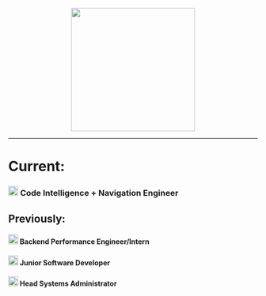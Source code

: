 <p align="center">
  <img height=250 width=250 src="https://ca.slack-edge.com/T02FSM7DL-U018WMLUL3F-ecd515f45e03-512">
</p>

---

# Current:

### <a href="https://about.sourcegraph.com"><img width=20 height=20 src="https://handbook.sourcegraph.com/departments/engineering/design/brand_guidelines/logo/versions/Sourcegraph_Logomark_Color.svg"></a> <span>Code Intelligence + Navigation Engineer</span><br/>


## Previously:

#### <a href="https://teamwork.com"><img width=20 height=20 src="https://avatars3.githubusercontent.com/u/4037476?s=200&v=4"></a> <span>Backend Performance Engineer/Intern</span><br/>
#### <a href="https://cloudcix.com"><img width=20 height=20 src="https://avatars0.githubusercontent.com/u/11174628?s=280&v=4"></a> <span>Junior Software Developer</span><br/>
#### <a href="https://netsoc.co/rk"><img width=20 height=20 src="https://wiki.netsoc.co/assets/logo-hires-inverted.png"></a> <span>Head Systems Administrator</span>
